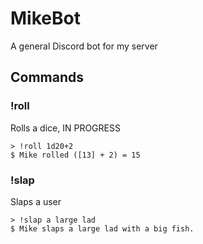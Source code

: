 # MikeBot
A general Discord bot for my server

## Commands

### !roll
Rolls a dice, IN PROGRESS

```
> !roll 1d20+2
$ Mike rolled ([13] + 2) = 15
```

### !slap
Slaps a user

```
> !slap a large lad
$ Mike slaps a large lad with a big fish.
```